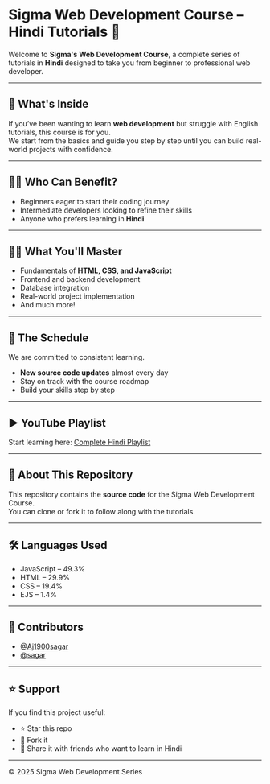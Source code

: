 # Sigma Web Development Course – Hindi Tutorials 🚀

Welcome to **Sigma's Web Development Course**, a complete series of tutorials in **Hindi** designed to take you from beginner to professional web developer.

---

## 📌 What's Inside
If you’ve been wanting to learn **web development** but struggle with English tutorials, this course is for you.  
We start from the basics and guide you step by step until you can build real-world projects with confidence.

---

## 👨‍🎓 Who Can Benefit?
- Beginners eager to start their coding journey  
- Intermediate developers looking to refine their skills  
- Anyone who prefers learning in **Hindi**  

---

## 🧑‍💻 What You'll Master
- Fundamentals of **HTML, CSS, and JavaScript**  
- Frontend and backend development  
- Database integration  
- Real-world project implementation  
- And much more!  

---

## 📅 The Schedule
We are committed to consistent learning.  
- **New source code updates** almost every day  
- Stay on track with the course roadmap  
- Build your skills step by step  

---

## ▶️ YouTube Playlist
Start learning here: [Complete Hindi Playlist](https://www.youtube.com/watch?v=tVzUXW6siu0&list=PLu0W_9lII9agq5TrH9XLIKQvv0iaF2X3w)  

---

## 📂 About This Repository
This repository contains the **source code** for the Sigma Web Development Course.  
You can clone or fork it to follow along with the tutorials.

---

## 🛠️ Languages Used
- JavaScript – 49.3%  
- HTML – 29.9%  
- CSS – 19.4%  
- EJS – 1.4%  

---

## 🤝 Contributors
- [@Aj1900sagar](https://github.com/Aj1900sagar)  
- [@sagar](linkedin.com/in/sagar-vishwakarma1900)  

---

## ⭐ Support
If you find this project useful:  
- ⭐ Star this repo  
- 🍴 Fork it  
- 📢 Share it with friends who want to learn in Hindi  

---

© 2025 Sigma Web Development Series
